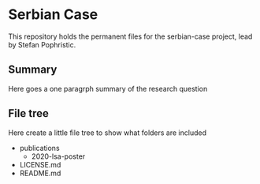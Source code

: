 # Serbian Case
This repository holds the permanent files for the serbian-case project, lead by Stefan Pophristic. 

## Summary
Here goes a one paragrph summary of the research question

## File tree 
Here create a little file tree to show what folders are included

- publications
  - 2020-lsa-poster
- LICENSE.md
- README.md
